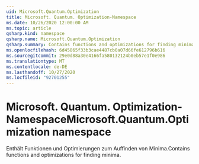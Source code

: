 ```yaml
---
uid: Microsoft.Quantum.Optimization
title: Microsoft. Quantum. Optimization-Namespace
ms.date: 10/26/2020 12:00:00 AM
ms.topic: article
qsharp.kind: namespace
qsharp.name: Microsoft.Quantum.Optimization
qsharp.summary: Contains functions and optimizations for finding minima.
ms.openlocfilehash: 6d45865f33b3cae4487cb0a07d66fe612796b616
ms.sourcegitcommit: 29e0d88a30e4166fa580132124b0eb57e1f0e986
ms.translationtype: MT
ms.contentlocale: de-DE
ms.lasthandoff: 10/27/2020
ms.locfileid: "92701255"
---
```

# <a name="microsoftquantumoptimization-namespace"></a><span data-ttu-id="a1cd2-102">Microsoft. Quantum. Optimization-Namespace</span><span class="sxs-lookup"><span data-stu-id="a1cd2-102">Microsoft.Quantum.Optimization namespace</span></span>

<span data-ttu-id="a1cd2-103">Enthält Funktionen und Optimierungen zum Auffinden von Minima.</span><span class="sxs-lookup"><span data-stu-id="a1cd2-103">Contains functions and optimizations for finding minima.</span></span>

